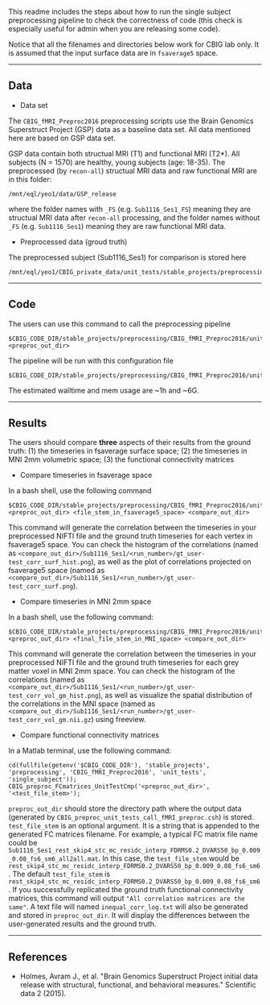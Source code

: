 This readme includes the steps about how to run the single subject preprocessing pipeline to check the correctness of code (this check is especially useful for admin when you are releasing some code). 

Notice that all the filenames and directories below work for CBIG lab only. It is assumed that the input surface data are in `fsaverage5` space.

----

## Data

- Data set

The `CBIG_fMRI_Preproc2016` preprocessing scripts use the Brain Genomics Superstruct Project (GSP) data as a baseline data set. All data mentioned here are based on GSP data set.

GSP data contain both structual MRI (T1) and functional MRI (T2*). All subjects (N = 1570) are healthy, young subjects (age: 18-35). The preprocessed (by `recon-all`) structual MRI data and raw functional MRI are in this folder:

```
/mnt/eql/yeo1/data/GSP_release
```

where the folder names with `_FS` (e.g. `Sub1116_Ses1_FS`) meaning they are structual MRI data after `recon-all` processing, and the folder names without `_FS` (e.g. `Sub1116_Ses1`) meaning they are raw functional MRI data.

- Preprocessed data (groud truth)

The preprocessed subject (Sub1116_Ses1) for comparison is stored here

```
/mnt/eql/yeo1/CBIG_private_data/unit_tests/stable_projects/preprocessing/CBIG_fMRI_Preproc2016/single_subject/data
```

----

## Code

The users can use this command to call the preprocessing pipeline

```
$CBIG_CODE_DIR/stable_projects/preprocessing/CBIG_fMRI_Preproc2016/unit_tests/single_subject/CBIG_preproc_unit_tests_call_fMRI_preproc.csh <preproc_out_dir>
```

The pipeline will be run with this configuration file

```
$CBIG_CODE_DIR/stable_projects/preprocessing/CBIG_fMRI_Preproc2016/unit_tests/single_subject/prepro.config
```

The estimated walltime and mem usage are ~1h and ~6G.

----

## Results

The users should compare **three** aspects of their results from the ground truth: (1) the timeseries in fsaverage surface space; (2) the timeseries in MNI 2mm volumetric space; (3) the functional connectivity matrices

- Compare timeseries in fsaverage space

In a bash shell, use the following command

```
$CBIG_CODE_DIR/stable_projects/preprocessing/CBIG_fMRI_Preproc2016/unit_tests/single_subject/CBIG_preproc_unit_tests_cmp_in_fsaverage5.csh <preproc_out_dir> <file_stem_in_fsaverage5_space> <compare_out_dir>
```

This command will generate the correlation between the timeseries in your preprocessed NIFTI file and the ground truth timeseries for each vertex in fsaverage5 space. You can check the histogram of the correlations (named as `<compare_out_dir>/Sub1116_Ses1/<run_number>/gt_user-test_corr_surf_hist.png`), as well as the plot of correlations projected on fsaverage5 space (named as `<compare_out_dir>/Sub1116_Ses1/<run_number>/gt_user-test_corr_surf.png`).

- Compare timeseries in MNI 2mm space

In a bash shell, use the following command:

```
$CBIG_CODE_DIR/stable_projects/preprocessing/CBIG_fMRI_Preproc2016/unit_tests/single_subject/CBIG_preproc_unit_tests_cmp_in_mni2mm.csh <preproc_out_dir> <final_file_stem_in_MNI_space> <compare_out_dir>
```

This command will generate the correlation between the timeseries in your preprocessed NIFTI file and the ground truth timeseries for each grey matter voxel in MNI 2mm space. You can check the histogram of the correlations (named as `<compare_out_dir>/Sub1116_Ses1/<run_number>/gt_user-test_corr_vol_gm_hist.png`), as well as visualize the spatial distribution of the correlations in the MNI space (named as `<compare_out_dir>/Sub1116_Ses1/<run_number>/gt_user-test_corr_vol_gm.nii.gz`) using freeview.

- Compare functional connectivity matrices

In a Matlab terminal, use the following command:

```
cd(fullfile(getenv('$CBIG_CODE_DIR'), 'stable_projects', 'preprocessing', 'CBIG_fMRI_Preproc2016', 'unit_tests', 'single_subject'));
CBIG_preproc_FCmatrices_UnitTestCmp('<preproc_out_dir>', '<test_file_stem>');
```

`preproc_out_dir` should store the directory path where the output data (generated by `CBIG_preproc_unit_tests_call_fMRI_preproc.csh`) is stored. `test_file_stem` is an optional argument. It is a string that is appended to the generated FC matrices filename. For example, a typical FC matrix file name could be `Sub1116_Ses1_rest_skip4_stc_mc_residc_interp_FDRMS0.2_DVARS50_bp_0.009_0.08_fs6_sm6_all2all.mat`. In this case, the `test_file_stem` would be `rest_skip4_stc_mc_residc_interp_FDRMS0.2_DVARS50_bp_0.009_0.08_fs6_sm6`. The default `test_file_stem` is `rest_skip4_stc_mc_residc_interp_FDRMS0.2_DVARS50_bp_0.009_0.08_fs6_sm6`.  If you successfully replicated the ground truth functional connectivity matrices, this command will output `"All correlation matrices are the same"`. A text file will named `inequal_corr_log.txt` will also be generated and stored in `preproc_out_dir`. It will display the differences between the user-generated results and the ground truth.

----

## References

- Holmes, Avram J., et al. "Brain Genomics Superstruct Project initial data release with structural, functional, and behavioral measures." Scientific data 2 (2015).
